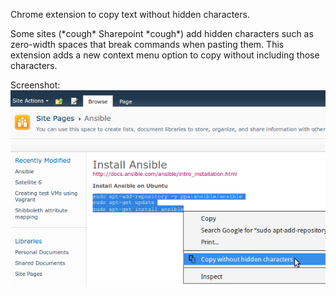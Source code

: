 Chrome extension to copy text without hidden characters.

Some sites (\*cough\* Sharepoint \*cough\*) add hidden characters such as zero-width spaces that break commands when pasting them. This extension adds a new context menu option to copy without including those characters.

Screenshot:  
![screenshot-en](screenshot-en.png)

